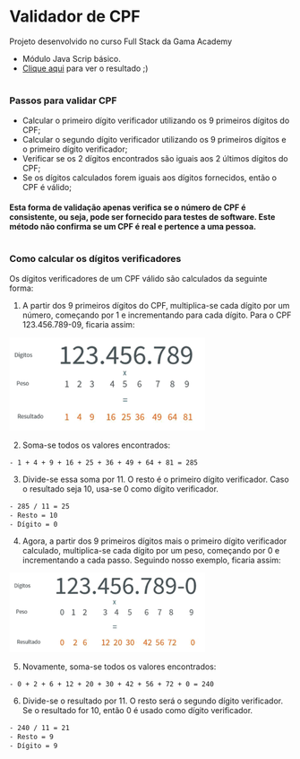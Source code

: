 # Validador de CPF

Projeto desenvolvido no curso Full Stack da Gama Academy
  - Módulo Java Scrip básico.
  - [Clique aqui](https://wallanmota.github.io/validador-cpf/) para ver o resultado ;)
#

### Passos para validar CPF
  - Calcular o primeiro dígito verificador utilizando os 9 primeiros dígitos do CPF;
  - Calcular o segundo dígito verificador utilizando os 9 primeiros dígitos e o primeiro dígito verificador;
  - Verificar se os 2 dígitos encontrados são iguais aos 2 últimos dígitos do CPF;
  - Se os dígitos calculados forem iguais aos dígitos fornecidos, então o CPF é válido;
  
  #### Esta forma de validação apenas verifica se o número de CPF é consistente, ou seja, pode ser fornecido para testes de software. Este método não confirma se um CPF é real e pertence a uma pessoa. 

#

### Como calcular os dígitos verificadores
Os dígitos verificadores de um CPF válido são calculados da seguinte forma:

  1. A partir dos 9 primeiros dígitos do CPF, multiplica-se cada dígito por um número, começando por 1 e incrementando para cada dígito. Para o CPF 123.456.789-09, ficaria assim:
<img src = "img/ver2.png" width = "350px">

  2. Soma-se todos os valores encontrados:
  
    - 1 + 4 + 9 + 16 + 25 + 36 + 49 + 64 + 81 = 285
  3. Divide-se essa soma por 11. O resto é o primeiro dígito verificador. Caso o resultado seja 10, usa-se 0 como dígito verificador.
  
    - 285 / 11 = 25
    - Resto = 10
    - Dígito = 0
  4. Agora, a partir dos 9 primeiros dígitos mais o primeiro dígito verificador calculado, multiplica-se cada dígito por um peso, começando por 0 e incrementando a cada passo. Seguindo nosso exemplo, ficaria assim:
  <img src = "img/ver1.png" width = "350px">
  
  
  5. Novamente, soma-se todos os valores encontrados:
 
    - 0 + 2 + 6 + 12 + 20 + 30 + 42 + 56 + 72 + 0 = 240
  6. Divide-se o resultado por 11. O resto será o segundo dígito verificador. Se o resultado for 10, então 0 é usado como dígito verificador.
  
    - 240 / 11 = 21
    - Resto = 9
    - Dígito = 9
